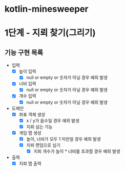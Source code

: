 # kotlin-minesweeper

# 1단계 - 지뢰 찾기(그리기)
## 기능 구현 목록
- 입력
  - [x] 높이 입력
    - [x] null or empty or 숫자가 아닐 경우 예외 발생
  - [x] 너비 입력
    - [x] null or empty or 숫자가 아닐 경우 예외 발생
  - [x] 개수 입력
    - [x] null or empty or 숫자가 아닐 경우 예외 발생
 
- 도메인
  - [x] 좌표 객체 생성
    - [x] x / y가 음수일 경우 예외 발생
    - [x] 지뢰 심는 기능
  - [x] 게임 맵 생성
    - [x] 높이, 너비가 모두 1 미만일 경우 예외 발생
    - [x] 지뢰 랜덤으로 심기
      - [x] 지뢰 개수가 높이 * 너비를 초과할 경우 예외 발생

- 출력
  - [x] 지뢰 맵 출력
